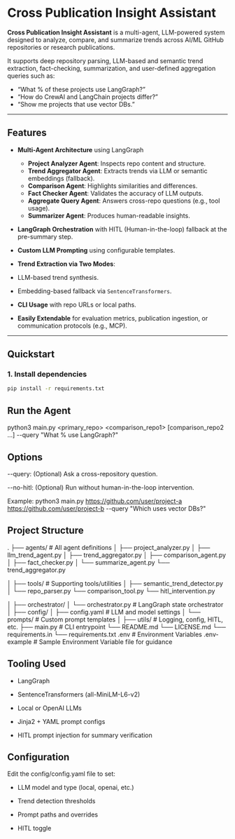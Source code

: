 # Cross Publication Insight Assistant

**Cross Publication Insight Assistant** is a multi-agent, LLM-powered system designed to analyze, compare, and summarize trends across AI/ML GitHub repositories or research publications.

It supports deep repository parsing, LLM-based and semantic trend extraction, fact-checking, summarization, and user-defined aggregation queries such as:
- “What % of these projects use LangGraph?”
- “How do CrewAI and LangChain projects differ?”
- “Show me projects that use vector DBs.”

---


## Features

- **Multi-Agent Architecture** using LangGraph
  - **Project Analyzer Agent**: Inspects repo content and structure.
  - **Trend Aggregator Agent**: Extracts trends via LLM or semantic embeddings (fallback).
  - **Comparison Agent**: Highlights similarities and differences.
  - **Fact Checker Agent**: Validates the accuracy of LLM outputs.
  - **Aggregate Query Agent**: Answers cross-repo questions (e.g., tool usage).
  - **Summarizer Agent**: Produces human-readable insights.

-  **LangGraph Orchestration** with HITL (Human-in-the-loop) fallback at the pre-summary step.
-  **Custom LLM Prompting** using configurable templates.
-  **Trend Extraction via Two Modes**:
  - LLM-based trend synthesis.
  - Embedding-based fallback via `SentenceTransformers`.

-  **CLI Usage** with repo URLs or local paths.
-  **Easily Extendable** for evaluation metrics, publication ingestion, or communication protocols (e.g., MCP).

---

## Quickstart

### 1. Install dependencies
```bash
pip install -r requirements.txt

```

## Run the Agent
python3 main.py <primary_repo> <comparison_repo1> [comparison_repo2 ...] --query "What % use LangGraph?"

## Options

--query: (Optional) Ask a cross-repository question.

--no-hitl: (Optional) Run without human-in-the-loop intervention.

Example: python3 main.py https://github.com/user/project-a https://github.com/user/project-b --query "Which uses vector DBs?"


## Project Structure

.
├── agents/               # All agent definitions
│   ├── project_analyzer.py
│   ├── llm_trend_agent.py
│   ├── trend_aggregator.py
│   ├── comparison_agent.py
│   ├── fact_checker.py
│   └── summarize_agent.py
    └── trend_aggregator.py


│
├── tools/                # Supporting tools/utilities
│   ├── semantic_trend_detector.py
│   └── repo_parser.py
    └── comparison_tool.py
    └── hitl_intervention.py
    
│
├── orchestrator/
│   └── orchestrator.py   # LangGraph state orchestrator
│
├── config/
│   ├── config.yaml       # LLM and model settings
│   └── prompts/          # Custom prompt templates
│
├── utils/                # Logging, config, HITL, etc.
├── main.py               # CLI entrypoint
└── README.md
└── LICENSE.md
└── requirements.in
└── requirements.txt
.env                      # Environment Variables
.env-example              # Sample Environment Variable file for guidance



## Tooling Used
 - LangGraph

 - SentenceTransformers (all-MiniLM-L6-v2)

 - Local or OpenAI LLMs

 - Jinja2 + YAML prompt configs

 - HITL prompt injection for summary verification


 ## Configuration

 Edit the config/config.yaml file to set:

- LLM model and type (local, openai, etc.)

- Trend detection thresholds

- Prompt paths and overrides

- HITL toggle

